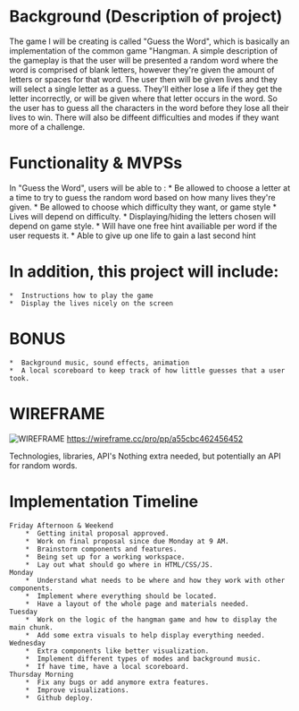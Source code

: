 # Background (Description of project)
The game I will be creating is called "Guess the Word", which is basically
an implementation of the common game "Hangman. A simple description of the 
gameplay is that the user will be presented a random word where the word is
comprised of blank letters, however they're given the amount of letters or 
spaces for that word. The user then will be given lives and they will select
a single letter as a guess. They'll either lose a life if they get the letter
incorrectly, or will be given where that letter occurs in the word. So the 
user has to guess all the characters in the word before they lose all
their lives to win. There will also be diffeent difficulties and modes
if they want more of a challenge.



# Functionality & MVPSs
In "Guess the Word", users will be able to :
    * Be allowed to choose a letter at a time to try to guess the random word
    based on how many lives they're given.
    * Be allowed to choose which difficulty they want, or game style
        * Lives will depend on difficulty.
        * Displaying/hiding the letters chosen will depend on game style.
    *  Will have one free hint availiable per word if the user requests it.
    *  Able to give up one life to gain a last second hint

# In addition, this project will include: 
    *  Instructions how to play the game
    *  Display the lives nicely on the screen

# BONUS
    *  Background music, sound effects, animation
    *  A local scoreboard to keep track of how little guesses that a user took.

# WIREFRAME
![WIREFRAME](https://wireframe.cc/pro/pp/a55cbc462456452) 
https://wireframe.cc/pro/pp/a55cbc462456452



Technologies, libraries, API's
Nothing extra needed, but potentially an API for random words.

# Implementation Timeline
    Friday Afternoon & Weekend
        *  Getting inital proposal approved.
        *  Work on final proposal since due Monday at 9 AM.
        *  Brainstorm components and features.
        *  Being set up for a working workspace.
        *  Lay out what should go where in HTML/CSS/JS.
    Monday
        *  Understand what needs to be where and how they work with other components.
        *  Implement where everything should be located.
        *  Have a layout of the whole page and materials needed.
    Tuesday
        *  Work on the logic of the hangman game and how to display the main chunk.
        *  Add some extra visuals to help display everything needed.
    Wednesday
        *  Extra components like better visualization.
        *  Implement different types of modes and background music.
        *  If have time, have a local scoreboard.
    Thursday Morning
        *  Fix any bugs or add anymore extra features.
        *  Improve visualizations.
        *  Github deploy.